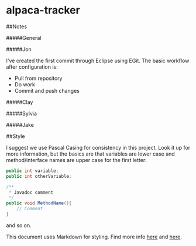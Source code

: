 alpaca-tracker
==============

##Notes

#####General

#####Jon

I've created the first commit through Eclipse using EGit. The basic workflow after configuration is:
* Pull from repository
* Do work
* Commit and push changes

#####Clay

#####Sylvia

#####Jake

##Style

I suggest we use Pascal Casing for consistency in this project. Look it up for more information, 
but the basics are that variables are lower case and method/interface names are upper case for
the first letter:

```java
public int variable;
public int otherVariable;

/**
 * Javadoc comment
 */
public void MethodName(){
	// Comment
}
```

and so on.



This document uses Markdown for styling. Find more info [here](http://help.github.com/articles/markdown-basics)
and [here](http://help.github.com/articles/github-flavored-markdown).
